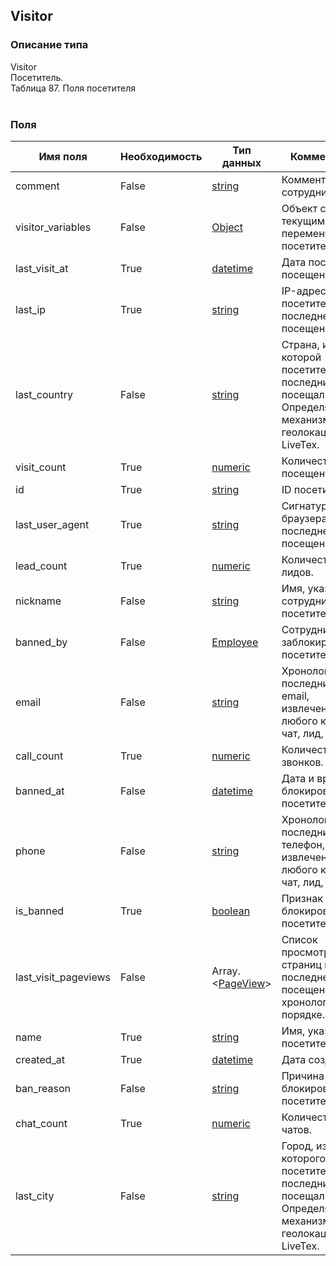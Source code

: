 
## Visitor

### Описание типа
Visitor<br/>Посетитель.<br/>Таблица 87. Поля посетителя<br/><br/>
### Поля

| Имя поля | Необходимость | Тип данных | Комментарий |
|---|---|---|---|
|comment|False|[string](/docs/types/string.md)|Комментарий сотрудника.<br/>|
|visitor_variables|False|[Object](/docs/types/Object.md)|Объект с текущими переменными посетителя.<br/>|
|last_visit_at|True|[datetime](/docs/types/datetime.md)|Дата последнего посещения.<br/>|
|last_ip|True|[string](/docs/types/string.md)|IP-адрес посетителя при последнем посещении.<br/>|
|last_country|False|[string](/docs/types/string.md)|Страна, из которой посетитель последний раз посещал сайт.<br/>Определяется механизмами геолокации LiveTex.<br/>|
|visit_count|True|[numeric](/docs/types/numeric.md)|Количество посещений.<br/>|
|id|True|[string](/docs/types/string.md)|ID посетителя.<br/>|
|last_user_agent|True|[string](/docs/types/string.md)|Сигнатура браузера при последнем посещении.<br/>|
|lead_count|True|[numeric](/docs/types/numeric.md)|Количество лидов.<br/>|
|nickname|False|[string](/docs/types/string.md)|Имя, указанное сотрудником для посетителя.<br/>|
|banned_by|False|[Employee](/docs/types/Employee.md)|Сотрудник, заблокировавший посетителя.<br/>|
|email|False|[string](/docs/types/string.md)|Хронологически последний явный email, извлеченный из любого канала: чат, лид, жалоба.<br/>|
|call_count|True|[numeric](/docs/types/numeric.md)|Количество звонков.<br/>|
|banned_at|False|[datetime](/docs/types/datetime.md)|Дата и время блокировки посетителя.<br/>|
|phone|False|[string](/docs/types/string.md)|Хронологически последний явный телефон, извлеченный из любого канала: чат, лид, жалоба.<br/>|
|is_banned|True|[boolean](/docs/types/boolean.md)|Признак блокировки посетителя.<br/>|
|last_visit_pageviews|False|Array.<[PageView](/docs/types/PageView.md)>|Список просмотров страниц в последнем посещении в хронологическом порядке.<br/>|
|name|True|[string](/docs/types/string.md)|Имя, указанное посетителем. <br/>|
|created_at|True|[datetime](/docs/types/datetime.md)|Дата создания.<br/>|
|ban_reason|False|[string](/docs/types/string.md)|Причина блокировки посетителя.<br/>|
|chat_count|True|[numeric](/docs/types/numeric.md)|Количество чатов.<br/>|
|last_city|False|[string](/docs/types/string.md)|Город, из которого посетитель последний раз посещал сайт.<br/>Определяется механизмами геолокации LiveTex.<br/>|
